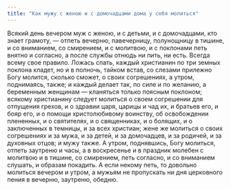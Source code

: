 ```yaml
---
title: "Как мужу с женою и с домочадцами дома у себя молиться"
---
```


Всякий день вечером муж с женою, и с детьми, и с домочадцами, кто знает грамоту, — отпеть вечерню, павечерницу, полунощницу в тишине, и со вниманием, со смирением, и с молитвою, и с поклонами петь внятно и согласно, а после службы отнюдь ни пить, ни есть. Всегда всему свое правило. Ложась спать, каждый христианин по три земных поклона кладет, но и в полночь, тайком встав, со слезами прилежно Богу молится, сколько сможет, о своих согрешениях, а утром, поднимаясь, также; и каждый делает так, по силе и по желанию, а беременным женщинам — кланяться только поясным поклоном; всякому христианину следует молиться о своем согрешении для отпущения грехов, и о здравии царя, царицы и чад их, и братьев его, и бояр его, и о помощи христолюбивому воинству, об освобождении плененных, и о святителях, и о священниках, и о болящих, и о заключенных в темницы, и за всех христиан; жене же молиться о своих согрешениях и за мужа, и за детей, и за домочадцев, и за родичей, и за духовных отцов; и мужу также. А утром, поднявшись, Богу молиться, отпеть заутреню и часы, а в воскресенье и в праздник молебен с молитвою и в тишине, со смирением, петь согласно, и со вниманием слушать, и образам покадить. А если некому петь, то довольно молиться вечером и утром, а мужьям не пропускать ни дня церковного пения в вечерню, заутреню, обедню.